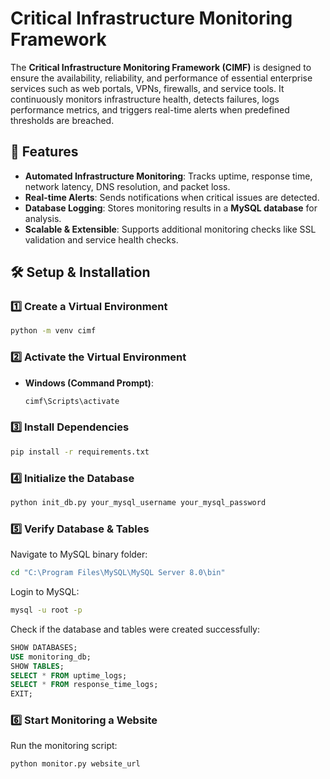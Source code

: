 # Critical Infrastructure Monitoring Framework  

The **Critical Infrastructure Monitoring Framework (CIMF)** is designed to ensure the availability, reliability, and performance of essential enterprise services such as web portals, VPNs, firewalls, and service tools. It continuously monitors infrastructure health, detects failures, logs performance metrics, and triggers real-time alerts when predefined thresholds are breached.  

## 🚀 Features  
- **Automated Infrastructure Monitoring**: Tracks uptime, response time, network latency, DNS resolution, and packet loss.  
- **Real-time Alerts**: Sends notifications when critical issues are detected.  
- **Database Logging**: Stores monitoring results in a **MySQL database** for analysis.  
- **Scalable & Extensible**: Supports additional monitoring checks like SSL validation and service health checks.  

## 🛠️ Setup & Installation  

### 1️⃣ Create a Virtual Environment  
```sh
python -m venv cimf
```

### 2️⃣ Activate the Virtual Environment  
- **Windows (Command Prompt)**:  
  ```sh
  cimf\Scripts\activate
  ```

### 3️⃣ Install Dependencies  
```sh
pip install -r requirements.txt
```

### 4️⃣ Initialize the Database  
```sh
python init_db.py your_mysql_username your_mysql_password
```

### 5️⃣ Verify Database & Tables  
Navigate to MySQL binary folder:  
```sh
cd "C:\Program Files\MySQL\MySQL Server 8.0\bin"
```
Login to MySQL:  
```sh
mysql -u root -p
```
Check if the database and tables were created successfully:  
```sql
SHOW DATABASES;
USE monitoring_db;
SHOW TABLES;
SELECT * FROM uptime_logs;
SELECT * FROM response_time_logs;
EXIT;
```

### 6️⃣ Start Monitoring a Website  
Run the monitoring script:  
```sh
python monitor.py website_url
```
